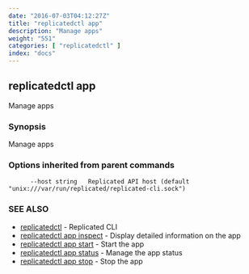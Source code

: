 ```yaml
---
date: "2016-07-03T04:12:27Z"
title: "replicatedctl app"
description: "Manage apps"
weight: "551"
categories: [ "replicatedctl" ]
index: "docs"
---
```


## replicatedctl app

Manage apps

### Synopsis


Manage apps

### Options inherited from parent commands

```
      --host string   Replicated API host (default "unix:///var/run/replicated/replicated-cli.sock")
```

### SEE ALSO
* [replicatedctl](/api/replicatedctl/)	 - Replicated CLI
* [replicatedctl app inspect](/api/replicatedctl/replicatedctl_app_inspect/)	 - Display detailed information on the app
* [replicatedctl app start](/api/replicatedctl/replicatedctl_app_start/)	 - Start the app
* [replicatedctl app status](/api/replicatedctl/replicatedctl_app_status/)	 - Manage the app status
* [replicatedctl app stop](/api/replicatedctl/replicatedctl_app_stop/)	 - Stop the app

